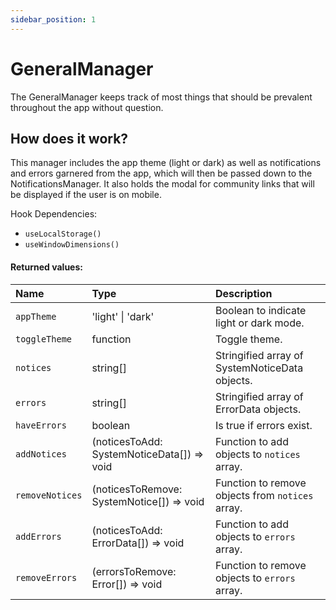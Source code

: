 ```yaml
---
sidebar_position: 1
---
```


# GeneralManager

The GeneralManager keeps track of most things that should be prevalent throughout the app without question.

## How does it work?

This manager includes the app theme (light or dark) as well as notifications and errors garnered from the app, which will then be passed down to the NotificationsManager. It also holds the modal for community links that will be displayed if the user is on mobile.

Hook Dependencies:
- `useLocalStorage()`
- `useWindowDimensions()`

#### Returned values:
| Name | Type | Description                                                          |
| :--- | :--- | :------------------------------------------------------------------- |
|`appTheme` | 'light' \| 'dark' | Boolean to indicate light or dark mode.
|`toggleTheme` | function | Toggle theme.
|`notices` | string[] | Stringified array of SystemNoticeData objects.
|`errors` | string[] | Stringified array of ErrorData objects.
|`haveErrors` | boolean | Is true if errors exist.
|`addNotices` | (noticesToAdd: SystemNoticeData[]) => void | Function to add objects to `notices` array.
|`removeNotices` | (noticesToRemove: SystemNotice[]) => void | Function to remove objects from `notices` array.
|`addErrors` | (noticesToAdd: ErrorData[]) => void | Function to add objects to `errors` array.
|`removeErrors` | (errorsToRemove: Error[]) => void | Function to remove objects to `errors` array.